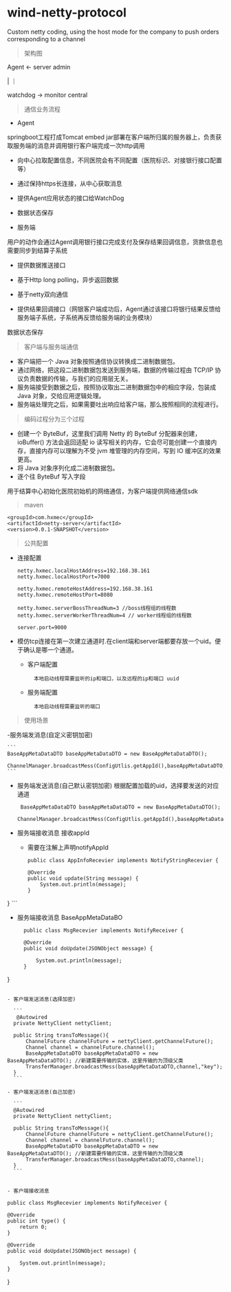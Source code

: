 # wind-netty-protocol
Custom netty coding, using the host mode for the company to push orders corresponding to a channel

>架构图

Agent    <-  server admin

|                ｜

watchdog  ->  monitor central

>通信业务流程

- Agent

springboot工程打成Tomcat embed jar部署在客户端所归属的服务器上，负责获取服务端的消息并调用银行客户端完成一次http调用

  - 向中心拉取配置信息，不同医院会有不同配置（医院标识、对接银行接口配置等）

  - 通过保持https长连接，从中心获取消息

  - 提供Agent应用状态的接口给WatchDog

  - 数据状态保存

- 服务端

用户的动作会通过Agent调用银行接口完成支付及保存结果回调信息，货款信息也需要同步到结算子系统

  - 提供数据推送接口

  - 基于Http long polling，异步返回数据

  - 基于netty双向通信

  - 提供结果回调接口（网银客户端成功后，Agent通过该接口将银行结果反馈给服务端子系统，子系统再反馈给服务端的业务模块）

数据状态保存

>客户端与服务端通信

- 客户端把一个 Java 对象按照通信协议转换成二进制数据包。
- 通过网络，把这段二进制数据包发送到服务端，数据的传输过程由 TCP/IP 协议负责数据的传输，与我们的应用层无关。
- 服务端接受到数据之后，按照协议取出二进制数据包中的相应字段，包装成 Java 对象，交给应用逻辑处理。
- 服务端处理完之后，如果需要吐出响应给客户端，那么按照相同的流程进行。

>编码过程分为三个过程

- 创建一个 ByteBuf，这里我们调用 Netty 的 ByteBuf 分配器来创建，ioBuffer() 方法会返回适配 io 读写相关的内存，它会尽可能创建一个直接内存，直接内存可以理解为不受 jvm 堆管理的内存空间，写到 IO 缓冲区的效果更高。
- 将 Java 对象序列化成二进制数据包。
- 逐个往 ByteBuf 写入字段


用于结算中心初始化医院初始机的网络通信，为客户端提供网络通信sdk

>maven

```
<groupId>com.hxmec</groupId>
<artifactId>netty-server</artifactId>
<version>0.0.1-SNAPSHOT</version>
```

>公共配置


- 连接配置
    ```
    netty.hxmec.localHostAddress=192.168.38.161
    netty.hxmec.localHostPort=7000

    netty.hxmec.remoteHostAddress=192.168.38.161
    netty.hxmec.remoteHostPort=8080

    netty.hxmec.serverBossThreadNum=3 //boss线程组的线程数
    netty.hxmec.serverWorkerThreadNum=4 // worker线程组的线程数

    server.port=9000

    ```

- 模仿tcp连接在第一次建立通道时.在client端和server端都要存放一个uid。便于确认是哪一个通道。
    - 客户端配置
    
            本地启动线程需要监听的ip和端口，以及远程的ip和端口 uuid
    - 服务端配置
    
            本地启动线程需要监听的端口

>使用场景

-服务端发消息(自定义密钥加密)

    ```
    BaseAppMetaDataDTO baseAppMetaDataDTO = new BaseAppMetaDataDTO();
     ChannelManager.broadcastMess(ConfigUtlis.getAppId(),baseAppMetaDataDTO,"key");
    ```

- 服务端发送消息(自己默认密钥加密)
    根据配置加载的uid，选择要发送的对应通道
    
    ```
     BaseAppMetaDataDTO baseAppMetaDataDTO = new BaseAppMetaDataDTO();
     ChannelManager.broadcastMess(ConfigUtlis.getAppId(),baseAppMetaDataDTO);
    ```
    
- 服务端接收消息 接收appId
  - 需要在注解上声明notifyAppId
  
    ```
    public class AppInfoRecevier implements NotifyStringRecevier {

    @Override
    public void update(String message) {
        System.out.println(message);
    }
}
    ```

- 服务端接收消息 BaseAppMetaDataBO
  
  ```
    public class MsgRecevier implements NotifyReceiver {

    @Override
    public void doUpdate(JSONObject message) {

        System.out.println(message);
    }
}
  ```

- 客户端发送消息(选择加密)

    ```
     @Autowired
    private NettyClient nettyClient;

    public String transToMessage(){
        ChannelFuture channelFuture = nettyClient.getChannelFuture();
        Channel channel = channelFuture.channel();
        BaseAppMetaDataDTO baseAppMetaDataDTO = new BaseAppMetaDataDTO(); //新建需要传输的实体，这里传输的为顶级父类
        TransferManager.broadcastMess(baseAppMetaDataDTO,channel,"key");
    }
    ```
 
- 客户端发送消息(自己加密)

    ```
    @Autowired
    private NettyClient nettyClient;

    public String transToMessage(){
        ChannelFuture channelFuture = nettyClient.getChannelFuture();
        Channel channel = channelFuture.channel();
        BaseAppMetaDataDTO baseAppMetaDataDTO = new BaseAppMetaDataDTO(); //新建需要传输的实体，这里传输的为顶级父类
        TransferManager.broadcastMess(baseAppMetaDataDTO,channel);
    }
    ```

    
- 客户端接收消息

   ```
    public class MsgRecevier implements NotifyReceiver {

    @Override
    public int type() {
        return 0;
    }

    @Override
    public void doUpdate(JSONObject message) {

        System.out.println(message);
    }
}
   ```
